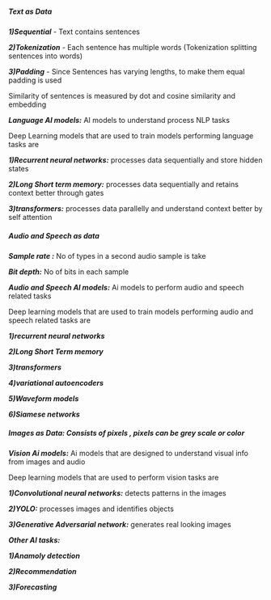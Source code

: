 ##### **Text as Data**

***1)Sequential*** - Text contains sentences

***2)Tokenization*** - Each sentence has multiple words (Tokenization splitting sentences into  words)

***3)Padding*** - Since Sentences has varying lengths, to make them equal padding is used



Similarity of sentences is measured by dot and cosine similarity and embedding



***Language AI models:*** AI models to understand process NLP tasks

Deep Learning models that are used to train models performing language tasks are

***1)Recurrent neural networks:*** processes data sequentially and store hidden states

***2)Long Short term memory:*** processes data sequentially and retains context better through gates

***3)transformers:*** processes data parallelly and understand context better by self attention





##### **Audio and Speech as data**

***Sample rate :*** No of types in a second audio sample is take

***Bit depth:*** No of bits in each sample



***Audio and Speech AI models:*** Ai models to perform audio and speech related tasks

Deep learning models that are used to train models performing audio and speech related tasks are

***1)recurrent neural networks***

***2)Long Short Term memory***

***3)transformers***

***4)variational autoencoders***

***5)Waveform models***

***6)Siamese networks***





##### **Images as Data:** Consists of pixels , pixels can be grey scale or color



***Vision Ai models:*** Ai models that are designed to understand visual info from images and audio

Deep learning models that are used to perform vision tasks are

***1)Convolutional neural networks:*** detects patterns in the images

***2)YOLO:*** processes images and identifies objects

***3)Generative Adversarial network:*** generates real looking images



***Other AI tasks:***

***1)Anamoly detection***

***2)Recommendation***

***3)Forecasting***

